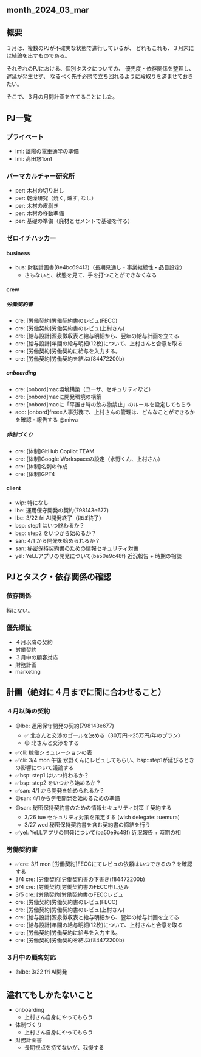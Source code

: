 month_2024_03_mar
---


## 概要
３月は、複数のPJが不確実な状態で進行しているが、
どれもこれも、３月末には結論を出すものである。

それぞれのPJにおける、個別タスクについての、
優先度・依存関係を整理し、
遅延が発生せず、
なるべく先手必勝で立ち回れるように段取りを済ませておきたい。

そこで、３月の月間計画を立てることにした。

## PJ一覧
### プライベート
- lmi: 雄陽の電車通学の準備
- lmi: 高田悠1on1
### パーマカルチャー研究所
- per: 木材の切り出し
- per: 乾燥研究（焼く, 燻す, なし）
- per: 木材の皮剥き
- per: 木材の移動準備
- per: 基礎の準備（廃材とセメントで基礎を作る）
### ゼロイチハッカー
#### business
- bus: 財務計画書(8e4bc69413)（長期見通し・事業継続性・品目設定）
  - さもないと、状態を見て、手を打つことができなくなる
#### crew
##### 労働契約書
- cre: [労働契約]労働契約書のレビュ(FECC)
- cre: [労働契約]労働契約書のレビュ(上村さん)
- cre: [給与設計]源泉徴収表と給与明細から、翌年の給与計画を立てる
- cre: [給与設計]年間の給与明細(12枚)について、上村さんと合意を取る
- cre: [労働契約]労働契約に給与を入力する。
- cre: [労働契約]労働契約を結ぶ(f84472200b)
##### onboarding
- cre: [onbord]mac環境構築（ユーザ、セキュリティなど）
- cre: [onbord]macに開発環境の構築
- cre: [onbord]macに「平置き時の飲み物禁止」のルールを設定してもらう
- acc: [onbord]freee人事労務で、上村さんの管理は、どんなことができるかを確認・報告する @miwa
##### 体制づくり
- cre: [体制]GitHub Copilot TEAM
- cre: [体制]Google Workspaceの設定（水野くん、上村さん）
- cre: [体制]名刺の作成
- cre: [体制]GPT4
#### client
- wip: 特になし
- lbe: 運用保守開発の契約(798143e677)
- lbe: 3/22 fri AI開発終了（ほぼ終了）
- bsp: step1 はいつ終わるか？
- bsp: step2 をいつから始めるか？
- san: 4/1 から開発を始められるか？
- san: 秘密保持契約書のための情報セキュリティ対策
- yel: YeLLアプリの開発について(ba50e9c48f) 近況報告 + 時期の相談
## PJとタスク・依存関係の確認
### 依存関係
特にない。
### 優先順位
- ４月以降の契約
- 労働契約
- ３月中の顧客対応
- 財務計画
- marketing

## 計画（絶対に４月までに間に合わせること）
### ４月以降の契約
- 🟡lbe: 運用保守開発の契約(798143e677)
  - ✅ 北さんと交渉のゴールを決める（30万円→25万円/年のプラン）
  - 🟡 北さんと交渉をする
- ✅cli: 稼働シミュレーションの表
- ✅cli: 3/4 mon 午後 水野くんにレビュしてもらい、bsp::step1が延びるときの影響について議論する
- ✅bsp: step1 はいつ終わるか？
- ✅bsp: step2 をいつから始めるか？
- ✅san: 4/1 から開発を始められるか？
- 🟡san: 4/1からデモ開発を始めるための準備
- 🟡san: 秘密保持契約書のための情報セキュリティ対策 if 契約する
  - 3/26 tue セキュリティ対策を策定する (wish delegate: :uemura)
  - 3/27 wed 秘密保持契約書を含む契約書の締結を行う
- ✅yel: YeLLアプリの開発について(ba50e9c48f) 近況報告 + 時期の相

### 労働契約書
- ✅cre: 3/1 mon [労働契約]FECCにてレビュの依頼はいつできるの？を確認する
- 3/4 cre: [労働契約]労働契約書の下書き(f84472200b)
- 3/4 cre: [労働契約]労働契約書のFECC申し込み
- 3/5 cre: [労働契約]労働契約書のFECCレビュ
- cre: [労働契約]労働契約書のレビュ(FECC)
- cre: [労働契約]労働契約書のレビュ(上村さん)
- cre: [給与設計]源泉徴収表と給与明細から、翌年の給与計画を立てる
- cre: [給与設計]年間の給与明細(12枚)について、上村さんと合意を取る
- cre: [労働契約]労働契約に給与を入力する。
- cre: [労働契約]労働契約を結ぶ(f84472200b)

### ３月中の顧客対応
- 👍lbe: 3/22 fri AI開発

## 溢れてもしかたないこと
- onboarding
  - 上村さん自身にやってもらう
- 体制づくり
  - 上村さん自身にやってもらう
- 財務計画書
  - 長期視点を持てないが、我慢する
